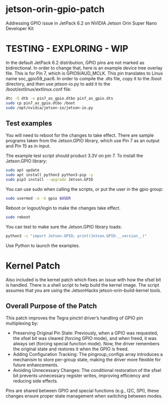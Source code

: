 # jetson-orin-gpio-patch
Addressing GPIO issue in JetPack 6.2 on NVIDIA Jetson Orin Super Nano Developer Kit
# TESTING - EXPLORING - WIP

In the default JetPack 6.2 distribution, GPIO pins are not marked as bidirectional. In order to change that, here is an example device tree overlay file. This is for Pin 7, which is GPIO9/AUD_MCLK. This pin translates to Linux name soc_gpio59_pac6. In order to compile the .dts file, copy it to the /boot directory, and then use jetson-io.py to add it to the /boot/extlinux/extlinux.conf file:
```bash
dtc -O dtb -o pin7_as_gpio.dtbo pin7_as_gpio.dts 
sudo cp pin7_as_gpio.dtbo /boot
sudo /opt/nvidia/jetson-io/jetson-io.py
```

## Test examples
You will need to reboot for the changes to take effect. There are sample programs taken from the Jetson.GPIO library, which use Pin 7 as an output and Pin 15 as in input.

The example test script should product 3.3V on pin 7. To install the Jetson.GPIO library:
```bash
sudo apt update
sudo apt install python3 python3-pip -y
sudo pip3 install --upgrade Jetson.GPIO
```
You can use sudo when calling the scripts, or put the user in the gpio group:
```bash
sudo usermod -a -G gpio $USER
```
Reboot or logout/login to make the changes take effect.
```bash
sudo reboot
```
You can test to make sure the Jetson.GPIO library loads:
```bash
python3 -c "import Jetson.GPIO; print(Jetson.GPIO.__version__)"
```
Use Python to launch the examples.

# Kernel Patch
Also included is the kernel patch which fixes an issue with how the sfsel bit is handled. There is a shell script to help build the kernel image. The script assumes that you are using the JetsonHacks jetson-orin-build-kernel tools.

## Overall Purpose of the Patch
This patch improves the Tegra pinctrl driver’s handling of GPIO pin multiplexing by:
* Preserving Original Pin State: Previously, when a GPIO was requested, the sfsel bit was cleared (forcing GPIO mode), and when freed, it was always set (forcing special function mode). Now, the driver remembers the original state and restores it when the GPIO is freed.
* Adding Configuration Tracking: The pingroup_configs array introduces a mechanism to store per-group state, making the driver more flexible for future enhancements.
* Avoiding Unnecessary Changes: The conditional restoration of the sfsel bit prevents unnecessary register writes, improving efficiency and reducing side effects.

Pins are shared between GPIO and special functions (e.g., I2C, SPI), these changes ensure proper state management when switching between modes.

